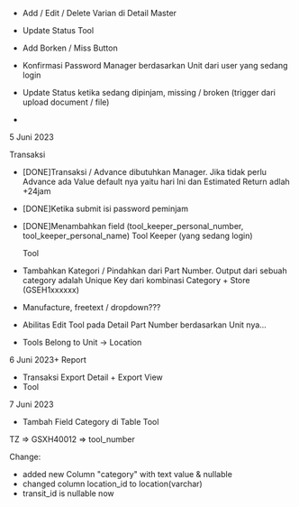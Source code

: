 - Add / Edit / Delete Varian di Detail Master
- Update Status Tool
- Add Borken / Miss Button

- Konfirmasi Password Manager berdasarkan Unit dari user yang sedang login
- Update Status ketika sedang dipinjam, missing / broken (trigger dari upload document / file)
-

5 Juni 2023

Transaksi

- [DONE]Transaksi / Advance dibutuhkan Manager. Jika tidak perlu Advance ada Value default nya yaitu hari Ini dan Estimated Return adlah +24jam
- [DONE]Ketika submit isi password peminjam
- [DONE]Menambahkan field (tool_keeper_personal_number, tool_keeper_personal_name) Tool Keeper (yang sedang login)

  Tool

- Tambahkan Kategori / Pindahkan dari Part Number. Output dari sebuah category adalah Unique Key dari kombinasi Category + Store (GSEH1xxxxxx)
- Manufacture, freetext / dropdown???
- Abilitas Edit Tool pada Detail Part Number berdasarkan Unit nya...
- Tools Belong to Unit -> Location

6 Juni 2023+
Report

- Transaksi
  Export Detail + Export View
- Tool

7 Juni 2023

- Tambah Field Category di Table Tool

TZ => GSXH40012 => tool_number

Change:

- added new Column "category" with text value & nullable
- changed column location_id to location(varchar)
- transit_id is nullable now
